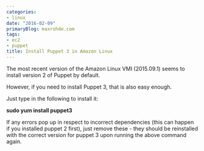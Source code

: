 ```yaml
---
categories:
- linux
date: "2016-02-09"
primaryBlog: maxrohde.com
tags:
- ec2
- puppet
title: Install Puppet 3 in Amazon Linux
---
```


The most recent version of the Amazon Linux VMI (2015.09.1) seems to install version 2 of Puppet by default.

However, if you need to install Puppet 3, that is also easy enough.

Just type in the following to install it:

**sudo yum install puppet3**

If any errors pop up in respect to incorrect dependencies (this can happen if you installed puppet 2 first), just remove these - they should be reinstalled with the correct version for puppet 3 upon running the above command again.